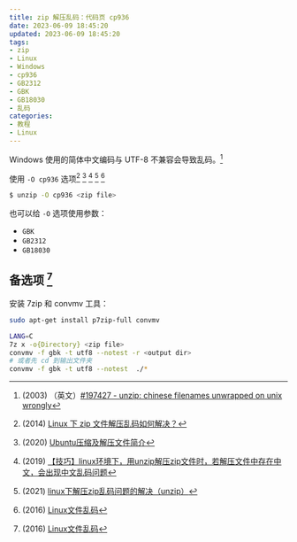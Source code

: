 ```yaml
---
title: zip 解压乱码：代码页 cp936
date: 2023-06-09 18:45:20
updated: 2023-06-09 18:45:20
tags:
- zip
- Linux
- Windows
- cp936
- GB2312
- GBK
- GB18030
- 乱码
categories:
- 教程
- Linux
---
```


Windows 使用的简体中文编码与 UTF-8 不兼容会导致乱码。[^debian-bug-report]

使用 `-O cp936` 选项[^1] [^2] [^3] [^4] [^5]
```bash
$ unzip -O cp936 <zip file>
```

也可以给 `-O` 选项使用参数：
- `GBK`
- `GB2312`
- `GB18030`

<!-- more -->

## 备选项 [^5]

安装 7zip 和 convmv 工具：
```bash
sudo apt-get install p7zip-full convmv
```

```bash
LANG=C
7z x -o{Directory} <zip file>
convmv -f gbk -t utf8 --notest -r <output dir>
# 或者先 cd 到输出文件夹
convmv -f gbk -t utf8 --notest  ./*
```

[^1]: (2014) [Linux 下 zip 文件解压乱码如何解决？](https://www.zhihu.com/question/20523036/answer/31746415)
[^2]: (2020) [Ubuntu压缩及解压文件简介](https://zhuanlan.zhihu.com/p/143846450)
[^3]: (2019) [【技巧】linux环境下，用unzip解压zip文件时，若解压文件中存在中文，会出现中文乱码问题](https://blog.csdn.net/qq_36441393/article/details/102639066)
[^4]: (2021) [linux下解压zip乱码问题的解决（unzip）](https://www.cnblogs.com/tesila/p/14982479.html)
[^5]: (2016) [Linux文件乱码](https://www.findhao.net/easycoding/1605)
[^debian-bug-report]: (2003) （英文）[#197427 - unzip: chinese filenames unwrapped on unix wrongly](https://bugs.debian.org/cgi-bin/bugreport.cgi?bug=197427)